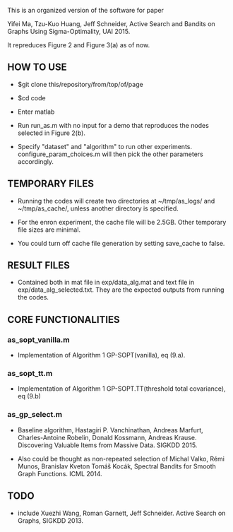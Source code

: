 This is an organized version of the software for paper

Yifei Ma, Tzu-Kuo Huang, Jeff Schneider, Active Search and Bandits on Graphs Using Sigma-Optimality, UAI 2015.

It repreduces Figure 2 and Figure 3(a) as of now.


## HOW TO USE

* $git clone this/repository/from/top/of/page

* $cd code

* Enter matlab

* Run run_as.m with no input for a demo that reproduces the nodes selected in Figure 2(b).

* Specify "dataset" and "algorithm" to run other experiments. configure_param_choices.m will then pick the other parameters accordingly.


## TEMPORARY FILES

* Running the codes will create two directories at ~/tmp/as_logs/ and ~/tmp/as_cache/, unless another directory is specified.

* For the enron experiment, the cache file will be 2.5GB. Other temporary file sizes are minimal.

* You could turn off cache file generation by setting save_cache to false.


## RESULT FILES

* Contained both in mat file in exp/data_alg.mat and text file in exp/data_alg_selected.txt. They are the expected outputs from running the codes.


## CORE FUNCTIONALITIES

### as_sopt_vanilla.m

* Implementation of Algorithm 1 GP-SOPT(vanilla), eq (9.a).

### as_sopt_tt.m

* Implementation of Algorithm 1 GP-SOPT.TT(threshold total covariance), eq (9.b)

### as_gp_select.m

* Baseline algorithm, Hastagiri P. Vanchinathan, Andreas Marfurt, Charles-Antoine Robelin, Donald Kossmann, Andreas Krause. Discovering Valuable Items from Massive Data. SIGKDD 2015.

* Also could be thought as non-repeated selection of Michal Valko, Rémi Munos, Branislav Kveton Tomáš Kocák, Spectral Bandits for Smooth Graph Functions. ICML 2014.

## TODO
* include Xuezhi Wang, Roman Garnett, Jeff Schneider. Active Search on Graphs, SIGKDD 2013.
